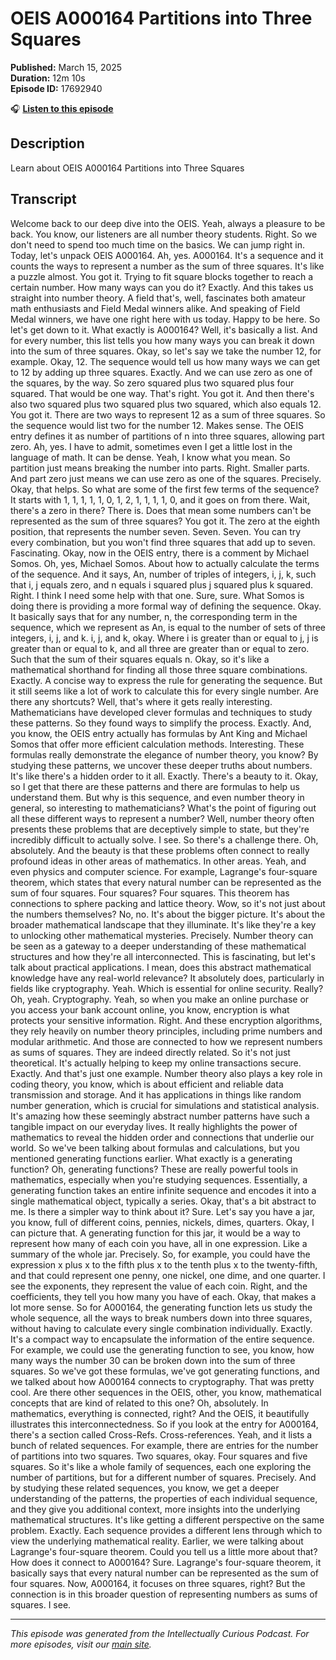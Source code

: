 # OEIS A000164 Partitions into Three Squares

**Published:** March 15, 2025  
**Duration:** 12m 10s  
**Episode ID:** 17692940

🎧 **[Listen to this episode](https://intellectuallycurious.buzzsprout.com/2529712/episodes/17692940-oeis-a000164-partitions-into-three-squares)**

## Description

Learn about OEIS A000164 Partitions into Three Squares

## Transcript

Welcome back to our deep dive into the OEIS. Yeah, always a pleasure to be back. You know, our listeners are all number theory students. Right. So we don't need to spend too much time on the basics. We can jump right in. Today, let's unpack OEIS A000164. Ah, yes. A000164. It's a sequence and it counts the ways to represent a number as the sum of three squares. It's like a puzzle almost. You got it. Trying to fit square blocks together to reach a certain number. How many ways can you do it? Exactly. And this takes us straight into number theory. A field that's, well, fascinates both amateur math enthusiasts and Field Medal winners alike. And speaking of Field Medal winners, we have one right here with us today. Happy to be here. So let's get down to it. What exactly is A000164? Well, it's basically a list. And for every number, this list tells you how many ways you can break it down into the sum of three squares. Okay, so let's say we take the number 12, for example. Okay, 12. The sequence would tell us how many ways we can get to 12 by adding up three squares. Exactly. And we can use zero as one of the squares, by the way. So zero squared plus two squared plus four squared. That would be one way. That's right. You got it. And then there's also two squared plus two squared plus two squared, which also equals 12. You got it. There are two ways to represent 12 as a sum of three squares. So the sequence would list two for the number 12. Makes sense. The OEIS entry defines it as number of partitions of n into three squares, allowing part zero. Ah, yes. I have to admit, sometimes even I get a little lost in the language of math. It can be dense. Yeah, I know what you mean. So partition just means breaking the number into parts. Right. Smaller parts. And part zero just means we can use zero as one of the squares. Precisely. Okay, that helps. So what are some of the first few terms of the sequence? It starts with 1, 1, 1, 1, 1, 0, 1, 2, 1, 1, 1, 1, 0, and it goes on from there. Wait, there's a zero in there? There is. Does that mean some numbers can't be represented as the sum of three squares? You got it. The zero at the eighth position, that represents the number seven. Seven. Seven. You can try every combination, but you won't find three squares that add up to seven. Fascinating. Okay, now in the OEIS entry, there is a comment by Michael Somos. Oh, yes, Michael Somos. About how to actually calculate the terms of the sequence. And it says, An, number of triples of integers, i, j, k, such that i, j equals zero, and n equals i squared plus j squared plus k squared. Right. I think I need some help with that one. Sure, sure. What Somos is doing there is providing a more formal way of defining the sequence. Okay. It basically says that for any number, n, the corresponding term in the sequence, which we represent as An, is equal to the number of sets of three integers, i, j, and k. i, j, and k, okay. Where i is greater than or equal to j, j is greater than or equal to k, and all three are greater than or equal to zero. Such that the sum of their squares equals n. Okay, so it's like a mathematical shorthand for finding all those three square combinations. Exactly. A concise way to express the rule for generating the sequence. But it still seems like a lot of work to calculate this for every single number. Are there any shortcuts? Well, that's where it gets really interesting. Mathematicians have developed clever formulas and techniques to study these patterns. So they found ways to simplify the process. Exactly. And, you know, the OEIS entry actually has formulas by Ant King and Michael Somos that offer more efficient calculation methods. Interesting. These formulas really demonstrate the elegance of number theory, you know? By studying these patterns, we uncover these deeper truths about numbers. It's like there's a hidden order to it all. Exactly. There's a beauty to it. Okay, so I get that there are these patterns and there are formulas to help us understand them. But why is this sequence, and even number theory in general, so interesting to mathematicians? What's the point of figuring out all these different ways to represent a number? Well, number theory often presents these problems that are deceptively simple to state, but they're incredibly difficult to actually solve. I see. So there's a challenge there. Oh, absolutely. And the beauty is that these problems often connect to really profound ideas in other areas of mathematics. In other areas. Yeah, and even physics and computer science. For example, Lagrange's four-square theorem, which states that every natural number can be represented as the sum of four squares. Four squares? Four squares. This theorem has connections to sphere packing and lattice theory. Wow, so it's not just about the numbers themselves? No, no. It's about the bigger picture. It's about the broader mathematical landscape that they illuminate. It's like they're a key to unlocking other mathematical mysteries. Precisely. Number theory can be seen as a gateway to a deeper understanding of these mathematical structures and how they're all interconnected. This is fascinating, but let's talk about practical applications. I mean, does this abstract mathematical knowledge have any real-world relevance? It absolutely does, particularly in fields like cryptography. Yeah. Which is essential for online security. Really? Oh, yeah. Cryptography. Yeah, so when you make an online purchase or you access your bank account online, you know, encryption is what protects your sensitive information. Right. And these encryption algorithms, they rely heavily on number theory principles, including prime numbers and modular arithmetic. And those are connected to how we represent numbers as sums of squares. They are indeed directly related. So it's not just theoretical. It's actually helping to keep my online transactions secure. Exactly. And that's just one example. Number theory also plays a key role in coding theory, you know, which is about efficient and reliable data transmission and storage. And it has applications in things like random number generation, which is crucial for simulations and statistical analysis. It's amazing how these seemingly abstract number patterns have such a tangible impact on our everyday lives. It really highlights the power of mathematics to reveal the hidden order and connections that underlie our world. So we've been talking about formulas and calculations, but you mentioned generating functions earlier. What exactly is a generating function? Oh, generating functions? These are really powerful tools in mathematics, especially when you're studying sequences. Essentially, a generating function takes an entire infinite sequence and encodes it into a single mathematical object, typically a series. Okay, that's a bit abstract to me. Is there a simpler way to think about it? Sure. Let's say you have a jar, you know, full of different coins, pennies, nickels, dimes, quarters. Okay, I can picture that. A generating function for this jar, it would be a way to represent how many of each coin you have, all in one expression. Like a summary of the whole jar. Precisely. So, for example, you could have the expression x plus x to the fifth plus x to the tenth plus x to the twenty-fifth, and that could represent one penny, one nickel, one dime, and one quarter. I see the exponents, they represent the value of each coin. Right, and the coefficients, they tell you how many you have of each. Okay, that makes a lot more sense. So for A000164, the generating function lets us study the whole sequence, all the ways to break numbers down into three squares, without having to calculate every single combination individually. Exactly. It's a compact way to encapsulate the information of the entire sequence. For example, we could use the generating function to see, you know, how many ways the number 30 can be broken down into the sum of three squares. So we've got these formulas, we've got generating functions, and we talked about how A000164 connects to cryptography. That was pretty cool. Are there other sequences in the OEIS, other, you know, mathematical concepts that are kind of related to this one? Oh, absolutely. In mathematics, everything is connected, right? And the OEIS, it beautifully illustrates this interconnectedness. So if you look at the entry for A000164, there's a section called Cross-Refs. Cross-references. Yeah, and it lists a bunch of related sequences. For example, there are entries for the number of partitions into two squares. Two squares, okay. Four squares and five squares. So it's like a whole family of sequences, each one exploring the number of partitions, but for a different number of squares. Precisely. And by studying these related sequences, you know, we get a deeper understanding of the patterns, the properties of each individual sequence, and they give you additional context, more insights into the underlying mathematical structures. It's like getting a different perspective on the same problem. Exactly. Each sequence provides a different lens through which to view the underlying mathematical reality. Earlier, we were talking about Lagrange's four-square theorem. Could you tell us a little more about that? How does it connect to A000164? Sure. Lagrange's four-square theorem, it basically says that every natural number can be represented as the sum of four squares. Now, A000164, it focuses on three squares, right? But the connection is in this broader question of representing numbers as sums of squares. I see.

---
*This episode was generated from the Intellectually Curious Podcast. For more episodes, visit our [main site](https://intellectuallycurious.buzzsprout.com).*
